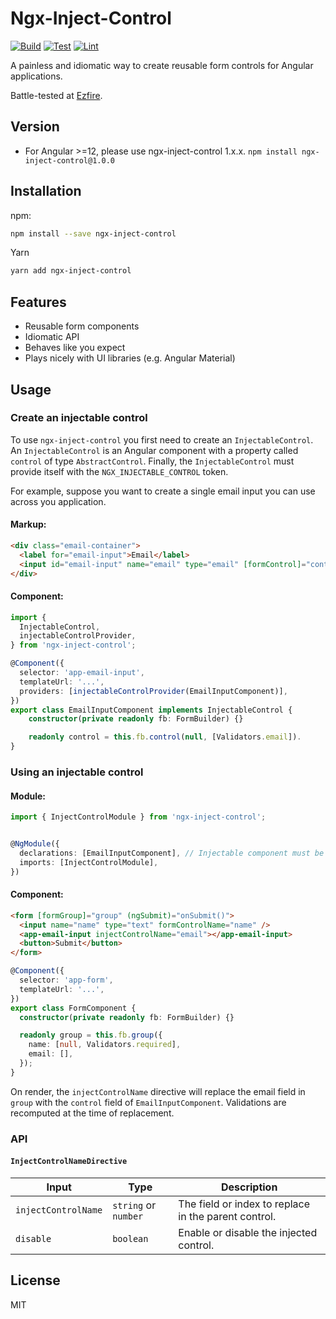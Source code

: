 # Ngx-Inject-Control

[![Build](https://github.com/jadengis/ng-inject-control/actions/workflows/test.yml/badge.svg)](https://github.com/jadengis/ng-inject-control/actions/workflows/test.yml)
[![Test](https://github.com/jadengis/ng-inject-control/actions/workflows/build.yml/badge.svg)](https://github.com/jadengis/ng-inject-control/actions/workflows/build.yml)
[![Lint](https://github.com/jadengis/ng-inject-control/actions/workflows/lint.yml/badge.svg)](https://github.com/jadengis/ng-inject-control/actions/workflows/lint.yml)

A painless and idiomatic way to create reusable form controls for Angular applications.

Battle-tested at [Ezfire](https://ezfire.io).

## Version

- For Angular >=12, please use ngx-inject-control 1.x.x. `npm install ngx-inject-control@1.0.0`

## Installation

npm:

```bash
npm install --save ngx-inject-control
```

Yarn

```bash
yarn add ngx-inject-control
```

## Features

- Reusable form components
- Idiomatic API
- Behaves like you expect
- Plays nicely with UI libraries (e.g. Angular Material)

## Usage

### Create an injectable control

To use `ngx-inject-control` you first need to create an `InjectableControl`. An `InjectableControl` is an Angular component with a property called `control` of type `AbstractControl`. Finally, the `InjectableControl` must provide itself with the `NGX_INJECTABLE_CONTROL` token.

For example, suppose you want to create a single email input you can use across you application.

#### Markup:

```html
<div class="email-container">
  <label for="email-input">Email</label>
  <input id="email-input" name="email" type="email" [formControl]="control" />
</div>
```

#### Component:

```typescript
import {
  InjectableControl,
  injectableControlProvider,
} from 'ngx-inject-control';

@Component({
  selector: 'app-email-input',
  templateUrl: '...',
  providers: [injectableControlProvider(EmailInputComponent)],
})
export class EmailInputComponent implements InjectableControl {
    constructor(private readonly fb: FormBuilder) {}

    readonly control = this.fb.control(null, [Validators.email]).
}
```

### Using an injectable control

#### Module:

```typescript
import { InjectControlModule } from 'ngx-inject-control';


@NgModule({
  declarations: [EmailInputComponent], // Injectable component must be in scope
  imports: [InjectControlModule],
})
```

#### Component:

```html
<form [formGroup]="group" (ngSubmit)="onSubmit()">
  <input name="name" type="text" formControlName="name" />
  <app-email-input injectControlName="email"></app-email-input>
  <button>Submit</button>
</form>
```

```typescript
@Component({
  selector: 'app-form',
  templateUrl: '...',
})
export class FormComponent {
  constructor(private readonly fb: FormBuilder) {}

  readonly group = this.fb.group({
    name: [null, Validators.required],
    email: [],
  });
}
```

On render, the `injectControlName` directive will replace the email field in `group` with the `control` field of `EmailInputComponent`. Validations are recomputed at the time of replacement.

### API

#### `InjectControlNameDirective`

| Input               | Type                 | Description                                          |
| ------------------- | -------------------- | ---------------------------------------------------- |
| `injectControlName` | `string` or `number` | The field or index to replace in the parent control. |
| `disable`           | `boolean`            | Enable or disable the injected control.              |

## License

MIT
